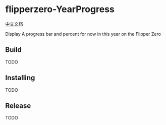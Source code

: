 # flipperzero-YearProgress

[中文文档](README-zh.md)

Display A progress bar and percent for now in this year on the Flipper Zero

## Build

TODO

## Installing

TODO

## Release

TODO

